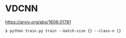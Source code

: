 # VDCNN
https://arxiv.org/abs/1606.01781

```
$ python train.py train --batch-size {} --class-n {}
```
